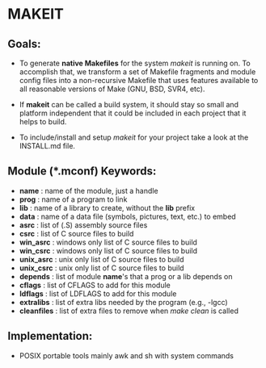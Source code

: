 # MAKEIT

## Goals:
* To generate **native Makefiles** for the system *makeit* is running on.
  To accomplish that, we transform a set of Makefile fragments and
  module config files into a non-recursive Makefile that uses features
  available to all reasonable versions of Make (GNU, BSD, SVR4, etc).

* If **makeit** can be called a build system, it should stay so small and
  platform independent that it could be included in each project that
  it helps to build.

* To include/install and setup *makeit* for your project take a look at the
  INSTALL.md file. 

## Module (*.mconf) Keywords:
* **name** : name of the module, just a handle
* **prog** : name of a program to link
* **lib** : name of a library to create, without the **lib** prefix
* **data** : name of a data file (symbols, pictures, text, etc.) to embed
* **asrc** : list of (.S) assembly source files
* **csrc** : list of C source files to build
* **win_asrc** : windows only list of C source files to build
* **win_csrc** : windows only list of C source files to build
* **unix_asrc** : unix only list of C source files to build
* **unix_csrc** : unix only list of C source files to build
* **depends** : list of module **name**'s that a prog or a lib depends on
* **cflags** : list of CFLAGS to add for this module
* **ldflags** : list of LDFLAGS to add for this module
* **extralibs** : list of extra libs needed by the program (e.g., -lgcc)
* **cleanfiles** : list of extra files to remove when *make clean* is called

## Implementation:
* POSIX portable tools mainly awk and sh with system commands
